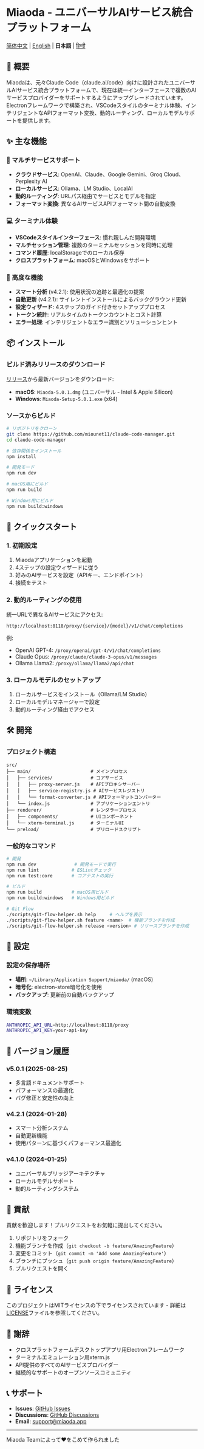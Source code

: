 # Miaoda - ユニバーサルAIサービス統合プラットフォーム

[简体中文](README.md) | [English](README.en.md) | **日本語** | [हिन्दी](README.hi.md)

## 🚀 概要

Miaodaは、元々Claude Code（claude.ai/code）向けに設計されたユニバーサルAIサービス統合プラットフォームで、現在は統一インターフェースで複数のAIサービスプロバイダーをサポートするようにアップグレードされています。Electronフレームワークで構築され、VSCodeスタイルのターミナル体験、インテリジェントなAPIフォーマット変換、動的ルーティング、ローカルモデルサポートを提供します。

## ✨ 主な機能

### 🤖 マルチサービスサポート
- **クラウドサービス**: OpenAI、Claude、Google Gemini、Groq Cloud、Perplexity AI
- **ローカルサービス**: Ollama、LM Studio、LocalAI
- **動的ルーティング**: URLパス経由でサービスとモデルを指定
- **フォーマット変換**: 異なるAIサービスAPIフォーマット間の自動変換

### 💻 ターミナル体験
- **VSCodeスタイルインターフェース**: 慣れ親しんだ開発環境
- **マルチセッション管理**: 複数のターミナルセッションを同時に処理
- **コマンド履歴**: localStorageでのローカル保存
- **クロスプラットフォーム**: macOSとWindowsをサポート

### 🔧 高度な機能
- **スマート分析** (v4.2.1): 使用状況の追跡と最適化の提案
- **自動更新** (v4.2.1): サイレントインストールによるバックグラウンド更新
- **設定ウィザード**: 4ステップのガイド付きセットアッププロセス
- **トークン統計**: リアルタイムのトークンカウントとコスト計算
- **エラー処理**: インテリジェントなエラー識別とソリューションヒント

## 📦 インストール

### ビルド済みリリースのダウンロード

[リリース](https://github.com/miounet11/claude-code-manager/releases)から最新バージョンをダウンロード:

- **macOS**: `Miaoda-5.0.1.dmg` (ユニバーサル - Intel & Apple Silicon)
- **Windows**: `Miaoda-Setup-5.0.1.exe` (x64)

### ソースからビルド

```bash
# リポジトリをクローン
git clone https://github.com/miounet11/claude-code-manager.git
cd claude-code-manager

# 依存関係をインストール
npm install

# 開発モード
npm run dev

# macOS用にビルド
npm run build

# Windows用にビルド
npm run build:windows
```

## 🎯 クイックスタート

### 1. 初期設定
1. Miaodaアプリケーションを起動
2. 4ステップの設定ウィザードに従う
3. 好みのAIサービスを設定（APIキー、エンドポイント）
4. 接続をテスト

### 2. 動的ルーティングの使用
統一URLで異なるAIサービスにアクセス:

```
http://localhost:8118/proxy/{service}/{model}/v1/chat/completions
```

例:
- OpenAI GPT-4: `/proxy/openai/gpt-4/v1/chat/completions`
- Claude Opus: `/proxy/claude/claude-3-opus/v1/messages`
- Ollama Llama2: `/proxy/ollama/llama2/api/chat`

### 3. ローカルモデルのセットアップ
1. ローカルサービスをインストール（Ollama/LM Studio）
2. ローカルモデルマネージャーで設定
3. 動的ルーティング経由でアクセス

## 🛠️ 開発

### プロジェクト構造
```
src/
├── main/                      # メインプロセス
│   ├── services/              # コアサービス
│   │   ├── proxy-server.js    # APIプロキシサーバー
│   │   ├── service-registry.js # AIサービスレジストリ
│   │   └── format-converter.js # APIフォーマットコンバーター
│   └── index.js               # アプリケーションエントリ
├── renderer/                  # レンダラープロセス
│   ├── components/            # UIコンポーネント
│   └── xterm-terminal.js      # ターミナルUI
└── preload/                   # プリロードスクリプト
```

### 一般的なコマンド
```bash
# 開発
npm run dev              # 開発モードで実行
npm run lint            # ESLintチェック
npm run test:core       # コアテストの実行

# ビルド
npm run build           # macOS用ビルド
npm run build:windows   # Windows用ビルド

# Git Flow
./scripts/git-flow-helper.sh help     # ヘルプを表示
./scripts/git-flow-helper.sh feature <name>  # 機能ブランチを作成
./scripts/git-flow-helper.sh release <version> # リリースブランチを作成
```

## 📝 設定

### 設定の保存場所
- **場所**: `~/Library/Application Support/miaoda/` (macOS)
- **暗号化**: electron-store暗号化を使用
- **バックアップ**: 更新前の自動バックアップ

### 環境変数
```bash
ANTHROPIC_API_URL=http://localhost:8118/proxy
ANTHROPIC_API_KEY=your-api-key
```

## 🔄 バージョン履歴

### v5.0.1 (2025-08-25)
- 多言語ドキュメントサポート
- パフォーマンスの最適化
- バグ修正と安定性の向上

### v4.2.1 (2024-01-28)
- スマート分析システム
- 自動更新機能
- 使用パターンに基づくパフォーマンス最適化

### v4.1.0 (2024-01-25)
- ユニバーサルブリッジアーキテクチャ
- ローカルモデルサポート
- 動的ルーティングシステム

## 🤝 貢献

貢献を歓迎します！プルリクエストをお気軽に提出してください。

1. リポジトリをフォーク
2. 機能ブランチを作成（`git checkout -b feature/AmazingFeature`）
3. 変更をコミット（`git commit -m 'Add some AmazingFeature'`）
4. ブランチにプッシュ（`git push origin feature/AmazingFeature`）
5. プルリクエストを開く

## 📄 ライセンス

このプロジェクトはMITライセンスの下でライセンスされています - 詳細は[LICENSE](LICENSE)ファイルを参照してください。

## 🙏 謝辞

- クロスプラットフォームデスクトップアプリ用Electronフレームワーク
- ターミナルエミュレーション用xterm.js
- API提供のすべてのAIサービスプロバイダー
- 継続的なサポートのオープンソースコミュニティ

## 📞 サポート

- **Issues**: [GitHub Issues](https://github.com/miounet11/claude-code-manager/issues)
- **Discussions**: [GitHub Discussions](https://github.com/miounet11/claude-code-manager/discussions)
- **Email**: support@miaoda.app

---

Miaoda Teamによって❤️をこめて作られました